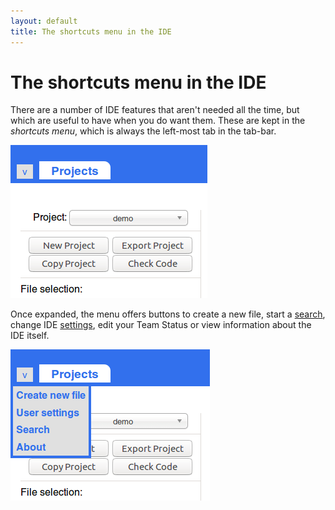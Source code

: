 ```yaml
---
layout: default
title: The shortcuts menu in the IDE
---
```


The shortcuts menu in the IDE
=============================

There are a number of IDE features that aren't needed all the time,
but which are useful to have when you do want them.
These are kept in the *shortcuts menu*, which is always the left-most tab in the tab-bar.

![An image of the tab-bar, with the shortcuts menu closed](/images/content/ide/shortcuts-closed.png "The tab-bar with the shortcuts menu closed.")

Once expanded, the menu offers buttons to create a new file,
start a [search](/docs/IDE/finding_things),
change IDE [settings](/docs/IDE/user_settings),
edit your Team Status or view information about the IDE itself.

![An image of the tab-bar, with the shortcuts menu open](/images/content/ide/shortcuts-open.png "The tab-bar with the shortcuts menu open.")
